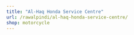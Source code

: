 ```yaml
---
title: "Al-Haq Honda Service Centre"
url: /rawalpindi/al-haq-honda-service-centre/
shop: motorcycle
---
```

